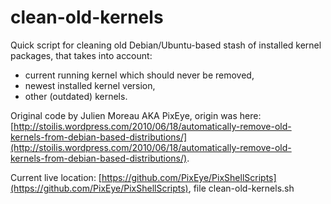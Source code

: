# clean-old-kernels

Quick script for cleaning old Debian/Ubuntu-based stash of installed kernel packages, that takes into account:
* current running kernel which should never be removed,
* newest installed kernel version,
* other (outdated) kernels.

Original code by Julien Moreau AKA PixEye, origin was here:  
[http://stoilis.wordpress.com/2010/06/18/automatically-remove-old-kernels-from-debian-based-distributions/](http://stoilis.wordpress.com/2010/06/18/automatically-remove-old-kernels-from-debian-based-distributions/).

Current live location:
[https://github.com/PixEye/PixShellScripts](https://github.com/PixEye/PixShellScripts), file clean-old-kernels.sh
